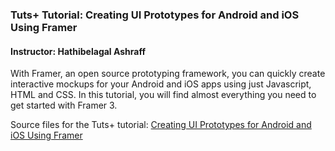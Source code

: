 ### Tuts+ Tutorial: Creating UI Prototypes for Android and iOS Using Framer

#### Instructor: Hathibelagal Ashraff

With Framer, an open source prototyping framework, you can quickly create interactive mockups for your Android and iOS apps using just Javascript, HTML and CSS. In this tutorial, you will find almost everything you need to get started with Framer 3.

Source files for the Tuts+ tutorial: [Creating UI Prototypes for Android and iOS Using Framer](http://code.tutsplus.com/tutorials/creating-ui-prototypes-for-android-and-ios-using-framer--cms-24270)
